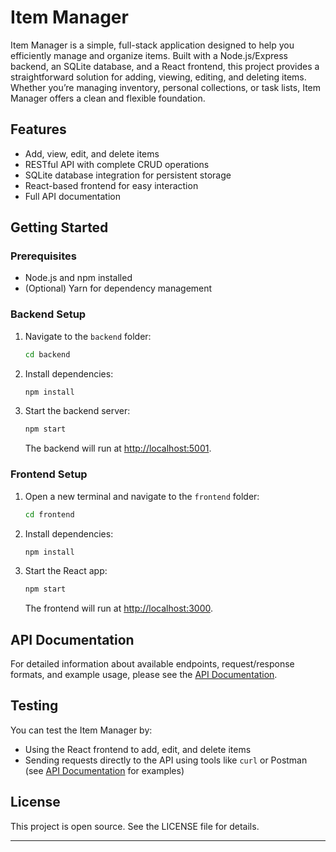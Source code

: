 # Item Manager

Item Manager is a simple, full-stack application designed to help you efficiently manage and organize items. Built with a Node.js/Express backend, an SQLite database, and a React frontend, this project provides a straightforward solution for adding, viewing, editing, and deleting items. Whether you’re managing inventory, personal collections, or task lists, Item Manager offers a clean and flexible foundation.

## Features

- Add, view, edit, and delete items
- RESTful API with complete CRUD operations
- SQLite database integration for persistent storage
- React-based frontend for easy interaction
- Full API documentation

## Getting Started

### Prerequisites

- Node.js and npm installed
- (Optional) Yarn for dependency management

### Backend Setup

1. Navigate to the `backend` folder:
   ```bash
   cd backend
   ```
2. Install dependencies:
   ```bash
   npm install
   ```
3. Start the backend server:
   ```bash
   npm start
   ```
   The backend will run at [http://localhost:5001](http://localhost:5001).

### Frontend Setup

1. Open a new terminal and navigate to the `frontend` folder:
   ```bash
   cd frontend
   ```
2. Install dependencies:
   ```bash
   npm install
   ```
3. Start the React app:
   ```bash
   npm start
   ```
   The frontend will run at [http://localhost:3000](http://localhost:3000).

## API Documentation

For detailed information about available endpoints, request/response formats, and example usage, please see the [API Documentation](./api_documentation.md).

## Testing

You can test the Item Manager by:

- Using the React frontend to add, edit, and delete items
- Sending requests directly to the API using tools like `curl` or Postman (see [API Documentation](./api_documentation.md) for examples)

## License

This project is open source. See the LICENSE file for details.

---
